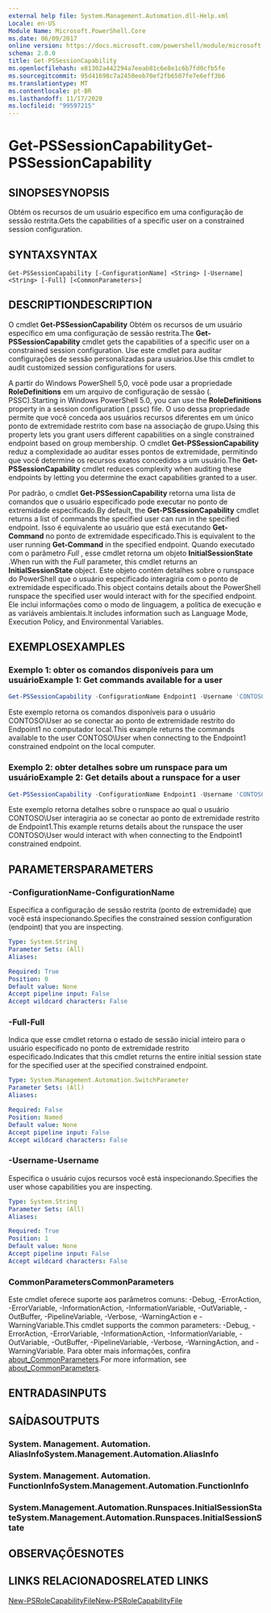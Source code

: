```yaml
---
external help file: System.Management.Automation.dll-Help.xml
Locale: en-US
Module Name: Microsoft.PowerShell.Core
ms.date: 06/09/2017
online version: https://docs.microsoft.com/powershell/module/microsoft.powershell.core/get-pssessioncapability?view=powershell-7.2&WT.mc_id=ps-gethelp
schema: 2.0.0
title: Get-PSSessionCapability
ms.openlocfilehash: e81302a442294a7eeab81c6e8e1c6b7fd0cfb5fe
ms.sourcegitcommit: 95d41698c7a2450eeb70ef2fb6507fe7e6eff3b6
ms.translationtype: MT
ms.contentlocale: pt-BR
ms.lasthandoff: 11/17/2020
ms.locfileid: "99597215"
---
```

# <span data-ttu-id="e64aa-102">Get-PSSessionCapability</span><span class="sxs-lookup"><span data-stu-id="e64aa-102">Get-PSSessionCapability</span></span>

## <span data-ttu-id="e64aa-103">SINOPSE</span><span class="sxs-lookup"><span data-stu-id="e64aa-103">SYNOPSIS</span></span>
<span data-ttu-id="e64aa-104">Obtém os recursos de um usuário específico em uma configuração de sessão restrita.</span><span class="sxs-lookup"><span data-stu-id="e64aa-104">Gets the capabilities of a specific user on a constrained session configuration.</span></span>

## <span data-ttu-id="e64aa-105">SYNTAX</span><span class="sxs-lookup"><span data-stu-id="e64aa-105">SYNTAX</span></span>

```
Get-PSSessionCapability [-ConfigurationName] <String> [-Username] <String> [-Full] [<CommonParameters>]
```

## <span data-ttu-id="e64aa-106">DESCRIPTION</span><span class="sxs-lookup"><span data-stu-id="e64aa-106">DESCRIPTION</span></span>

<span data-ttu-id="e64aa-107">O cmdlet **Get-PSSessionCapability** Obtém os recursos de um usuário específico em uma configuração de sessão restrita.</span><span class="sxs-lookup"><span data-stu-id="e64aa-107">The **Get-PSSessionCapability** cmdlet gets the capabilities of a specific user on a constrained session configuration.</span></span>
<span data-ttu-id="e64aa-108">Use este cmdlet para auditar configurações de sessão personalizadas para usuários.</span><span class="sxs-lookup"><span data-stu-id="e64aa-108">Use this cmdlet to audit customized session configurations for users.</span></span>

<span data-ttu-id="e64aa-109">A partir do Windows PowerShell 5,0, você pode usar a propriedade **RoleDefinitions** em um arquivo de configuração de sessão (. PSSC).</span><span class="sxs-lookup"><span data-stu-id="e64aa-109">Starting in Windows PowerShell 5.0, you can use the **RoleDefinitions** property in a session configuration (.pssc) file.</span></span>
<span data-ttu-id="e64aa-110">O uso dessa propriedade permite que você conceda aos usuários recursos diferentes em um único ponto de extremidade restrito com base na associação de grupo.</span><span class="sxs-lookup"><span data-stu-id="e64aa-110">Using this property lets you grant users different capabilities on a single constrained endpoint based on group membership.</span></span>
<span data-ttu-id="e64aa-111">O cmdlet **Get-PSSessionCapability** reduz a complexidade ao auditar esses pontos de extremidade, permitindo que você determine os recursos exatos concedidos a um usuário.</span><span class="sxs-lookup"><span data-stu-id="e64aa-111">The **Get-PSSessionCapability** cmdlet reduces complexity when auditing these endpoints by letting you determine the exact capabilities granted to a user.</span></span>

<span data-ttu-id="e64aa-112">Por padrão, o cmdlet **Get-PSSessionCapability** retorna uma lista de comandos que o usuário especificado pode executar no ponto de extremidade especificado.</span><span class="sxs-lookup"><span data-stu-id="e64aa-112">By default, the **Get-PSSessionCapability** cmdlet returns a list of commands the specified user can run in the specified endpoint.</span></span>
<span data-ttu-id="e64aa-113">Isso é equivalente ao usuário que está executando **Get-Command** no ponto de extremidade especificado.</span><span class="sxs-lookup"><span data-stu-id="e64aa-113">This is equivalent to the user running **Get-Command** in the specified endpoint.</span></span>
<span data-ttu-id="e64aa-114">Quando executado com o parâmetro *Full* , esse cmdlet retorna um objeto **InitialSessionState** .</span><span class="sxs-lookup"><span data-stu-id="e64aa-114">When run with the *Full* parameter, this cmdlet returns an **InitialSessionState** object.</span></span>
<span data-ttu-id="e64aa-115">Este objeto contém detalhes sobre o runspace do PowerShell que o usuário especificado interagiria com o ponto de extremidade especificado.</span><span class="sxs-lookup"><span data-stu-id="e64aa-115">This object contains details about the PowerShell runspace the specified user would interact with for the specified endpoint.</span></span>
<span data-ttu-id="e64aa-116">Ele inclui informações como o modo de linguagem, a política de execução e as variáveis ambientais.</span><span class="sxs-lookup"><span data-stu-id="e64aa-116">It includes information such as Language Mode, Execution Policy, and Environmental Variables.</span></span>

## <span data-ttu-id="e64aa-117">EXEMPLOS</span><span class="sxs-lookup"><span data-stu-id="e64aa-117">EXAMPLES</span></span>

### <span data-ttu-id="e64aa-118">Exemplo 1: obter os comandos disponíveis para um usuário</span><span class="sxs-lookup"><span data-stu-id="e64aa-118">Example 1: Get commands available for a user</span></span>

```powershell
Get-PSSessionCapability -ConfigurationName Endpoint1 -Username 'CONTOSO\User'
```

<span data-ttu-id="e64aa-119">Este exemplo retorna os comandos disponíveis para o usuário CONTOSO\User ao se conectar ao ponto de extremidade restrito do Endpoint1 no computador local.</span><span class="sxs-lookup"><span data-stu-id="e64aa-119">This example returns the commands available to the user CONTOSO\User when connecting to the Endpoint1 constrained endpoint on the local computer.</span></span>

### <span data-ttu-id="e64aa-120">Exemplo 2: obter detalhes sobre um runspace para um usuário</span><span class="sxs-lookup"><span data-stu-id="e64aa-120">Example 2: Get details about a runspace for a user</span></span>

```powershell
Get-PSSessionCapability -ConfigurationName Endpoint1 -Username 'CONTOSO\User' -Full
```

<span data-ttu-id="e64aa-121">Este exemplo retorna detalhes sobre o runspace ao qual o usuário CONTOSO\User interagiria ao se conectar ao ponto de extremidade restrito de Endpoint1.</span><span class="sxs-lookup"><span data-stu-id="e64aa-121">This example returns details about the runspace the user CONTOSO\User would interact with when connecting to the Endpoint1 constrained endpoint.</span></span>

## <span data-ttu-id="e64aa-122">PARAMETERS</span><span class="sxs-lookup"><span data-stu-id="e64aa-122">PARAMETERS</span></span>

### <span data-ttu-id="e64aa-123">-ConfigurationName</span><span class="sxs-lookup"><span data-stu-id="e64aa-123">-ConfigurationName</span></span>

<span data-ttu-id="e64aa-124">Especifica a configuração de sessão restrita (ponto de extremidade) que você está inspecionando.</span><span class="sxs-lookup"><span data-stu-id="e64aa-124">Specifies the constrained session configuration (endpoint) that you are inspecting.</span></span>

```yaml
Type: System.String
Parameter Sets: (All)
Aliases:

Required: True
Position: 0
Default value: None
Accept pipeline input: False
Accept wildcard characters: False
```

### <span data-ttu-id="e64aa-125">-Full</span><span class="sxs-lookup"><span data-stu-id="e64aa-125">-Full</span></span>

<span data-ttu-id="e64aa-126">Indica que esse cmdlet retorna o estado de sessão inicial inteiro para o usuário especificado no ponto de extremidade restrito especificado.</span><span class="sxs-lookup"><span data-stu-id="e64aa-126">Indicates that this cmdlet returns the entire initial session state for the specified user at the specified constrained endpoint.</span></span>

```yaml
Type: System.Management.Automation.SwitchParameter
Parameter Sets: (All)
Aliases:

Required: False
Position: Named
Default value: None
Accept pipeline input: False
Accept wildcard characters: False
```

### <span data-ttu-id="e64aa-127">-Username</span><span class="sxs-lookup"><span data-stu-id="e64aa-127">-Username</span></span>

<span data-ttu-id="e64aa-128">Especifica o usuário cujos recursos você está inspecionando.</span><span class="sxs-lookup"><span data-stu-id="e64aa-128">Specifies the user whose capabilities you are inspecting.</span></span>

```yaml
Type: System.String
Parameter Sets: (All)
Aliases:

Required: True
Position: 1
Default value: None
Accept pipeline input: False
Accept wildcard characters: False
```

### <span data-ttu-id="e64aa-129">CommonParameters</span><span class="sxs-lookup"><span data-stu-id="e64aa-129">CommonParameters</span></span>

<span data-ttu-id="e64aa-130">Este cmdlet oferece suporte aos parâmetros comuns: -Debug, -ErrorAction, -ErrorVariable, -InformationAction, -InformationVariable, -OutVariable, -OutBuffer, -PipelineVariable, -Verbose, -WarningAction e -WarningVariable.</span><span class="sxs-lookup"><span data-stu-id="e64aa-130">This cmdlet supports the common parameters: -Debug, -ErrorAction, -ErrorVariable, -InformationAction, -InformationVariable, -OutVariable, -OutBuffer, -PipelineVariable, -Verbose, -WarningAction, and -WarningVariable.</span></span> <span data-ttu-id="e64aa-131">Para obter mais informações, confira [about_CommonParameters](https://go.microsoft.com/fwlink/?LinkID=113216).</span><span class="sxs-lookup"><span data-stu-id="e64aa-131">For more information, see [about_CommonParameters](https://go.microsoft.com/fwlink/?LinkID=113216).</span></span>

## <span data-ttu-id="e64aa-132">ENTRADAS</span><span class="sxs-lookup"><span data-stu-id="e64aa-132">INPUTS</span></span>

## <span data-ttu-id="e64aa-133">SAÍDAS</span><span class="sxs-lookup"><span data-stu-id="e64aa-133">OUTPUTS</span></span>

### <span data-ttu-id="e64aa-134">System. Management. Automation. AliasInfo</span><span class="sxs-lookup"><span data-stu-id="e64aa-134">System.Management.Automation.AliasInfo</span></span>

### <span data-ttu-id="e64aa-135">System. Management. Automation. FunctionInfo</span><span class="sxs-lookup"><span data-stu-id="e64aa-135">System.Management.Automation.FunctionInfo</span></span>

### <span data-ttu-id="e64aa-136">System.Management.Automation.Runspaces.InitialSessionState</span><span class="sxs-lookup"><span data-stu-id="e64aa-136">System.Management.Automation.Runspaces.InitialSessionState</span></span>

## <span data-ttu-id="e64aa-137">OBSERVAÇÕES</span><span class="sxs-lookup"><span data-stu-id="e64aa-137">NOTES</span></span>

## <span data-ttu-id="e64aa-138">LINKS RELACIONADOS</span><span class="sxs-lookup"><span data-stu-id="e64aa-138">RELATED LINKS</span></span>

[<span data-ttu-id="e64aa-139">New-PSRoleCapabilityFile</span><span class="sxs-lookup"><span data-stu-id="e64aa-139">New-PSRoleCapabilityFile</span></span>](New-PSRoleCapabilityFile.md)

